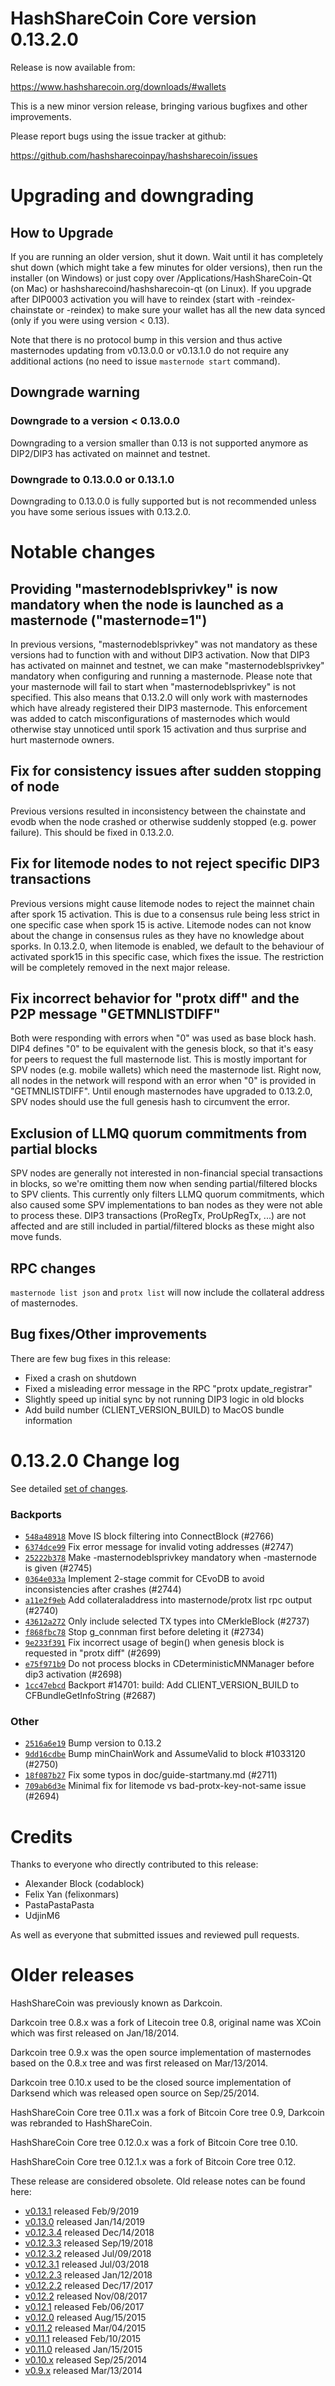 HashShareCoin Core version 0.13.2.0
==========================

Release is now available from:

  <https://www.hashsharecoin.org/downloads/#wallets>

This is a new minor version release, bringing various bugfixes and other improvements.

Please report bugs using the issue tracker at github:

  <https://github.com/hashsharecoinpay/hashsharecoin/issues>


Upgrading and downgrading
=========================

How to Upgrade
--------------

If you are running an older version, shut it down. Wait until it has completely
shut down (which might take a few minutes for older versions), then run the
installer (on Windows) or just copy over /Applications/HashShareCoin-Qt (on Mac) or
hashsharecoind/hashsharecoin-qt (on Linux). If you upgrade after DIP0003 activation you will
have to reindex (start with -reindex-chainstate or -reindex) to make sure
your wallet has all the new data synced (only if you were using version < 0.13).

Note that there is no protocol bump in this version and thus active masternodes
updating from v0.13.0.0 or v0.13.1.0 do not require any additional actions (no need to issue
`masternode start` command).

Downgrade warning
-----------------

### Downgrade to a version < 0.13.0.0

Downgrading to a version smaller than 0.13 is not supported anymore as DIP2/DIP3 has activated
on mainnet and testnet.

### Downgrade to 0.13.0.0 or 0.13.1.0

Downgrading to 0.13.0.0 is fully supported but is not recommended unless you have some serious issues with 0.13.2.0.

Notable changes
===============

Providing "masternodeblsprivkey" is now mandatory when the node is launched as a masternode ("masternode=1")
------------------------------------------------------------------------
In previous versions, "masternodeblsprivkey" was not mandatory as these versions had to function with and without DIP3
activation. Now that DIP3 has activated on mainnet and testnet, we can make "masternodeblsprivkey" mandatory when
configuring and running a masternode. Please note that your masternode will fail to start when "masternodeblsprivkey"
is not specified. This also means that 0.13.2.0 will only work with masternodes which have already registered their
DIP3 masternode. This enforcement was added to catch misconfigurations of masternodes which would otherwise stay
unnoticed until spork 15 activation and thus surprise and hurt masternode owners.

Fix for consistency issues after sudden stopping of node
--------------------------------------------------------
Previous versions resulted in inconsistency between the chainstate and evodb when the node crashed or otherwise suddenly
stopped (e.g. power failure). This should be fixed in 0.13.2.0. 

Fix for litemode nodes to not reject specific DIP3 transactions
---------------------------------------------------------------
Previous versions might cause litemode nodes to reject the mainnet chain after spork 15 activation. This is due to a
consensus rule being less strict in one specific case when spork 15 is active. Litemode nodes can not know about the
change in consensus rules as they have no knowledge about sporks. In 0.13.2.0, when litemode is enabled, we default to the
behaviour of activated spork15 in this specific case, which fixes the issue. The restriction will be completely removed
in the next major release.

Fix incorrect behavior for "protx diff" and the P2P message "GETMNLISTDIFF"
---------------------------------------------------------------------------
Both were responding with errors when "0" was used as base block hash. DIP4 defines "0" to be equivalent with the
genesis block, so that it's easy for peers to request the full masternode list.
This is mostly important for SPV nodes (e.g. mobile wallets) which need the masternode list. Right now, all nodes in
the network will respond with an error when "0" is provided in  "GETMNLISTDIFF". Until enough masternodes have upgraded
to 0.13.2.0, SPV nodes should use the full genesis hash to circumvent the error.

Exclusion of LLMQ quorum commitments from partial blocks
--------------------------------------------------------
SPV nodes are generally not interested in non-financial special transactions in blocks, so we're omitting them now when
sending partial/filtered blocks to SPV clients. This currently only filters LLMQ quorum commitments, which also caused
some SPV implementations to ban nodes as they were not able to process these. DIP3 transactions (ProRegTx, ProUpRegTx, ...)
are not affected and are still included in partial/filtered blocks as these might also move funds. 

RPC changes
-----------
`masternode list json` and `protx list` will now include the collateral address of masternodes.

Bug fixes/Other improvements
----------------------------
There are few bug fixes in this release:
- Fixed a crash on shutdown
- Fixed a misleading error message in the RPC "protx update_registrar"  
- Slightly speed up initial sync by not running DIP3 logic in old blocks
- Add build number (CLIENT_VERSION_BUILD) to MacOS bundle information 

 0.13.2.0 Change log
===================

See detailed [set of changes](https://github.com/hashsharecoinpay/hashsharecoin/compare/v0.13.1.0...hashsharecoinpay:v0.13.2.0).

### Backports

- [`548a48918`](https://github.com/hashsharecoinpay/hashsharecoin/commit/548a48918) Move IS block filtering into ConnectBlock (#2766)
- [`6374dce99`](https://github.com/hashsharecoinpay/hashsharecoin/commit/6374dce99) Fix error message for invalid voting addresses (#2747)
- [`25222b378`](https://github.com/hashsharecoinpay/hashsharecoin/commit/25222b378) Make -masternodeblsprivkey mandatory when -masternode is given (#2745)
- [`0364e033a`](https://github.com/hashsharecoinpay/hashsharecoin/commit/0364e033a) Implement 2-stage commit for CEvoDB to avoid inconsistencies after crashes (#2744)
- [`a11e2f9eb`](https://github.com/hashsharecoinpay/hashsharecoin/commit/a11e2f9eb) Add collateraladdress into masternode/protx list rpc output (#2740)
- [`43612a272`](https://github.com/hashsharecoinpay/hashsharecoin/commit/43612a272) Only include selected TX types into CMerkleBlock (#2737)
- [`f868fbc78`](https://github.com/hashsharecoinpay/hashsharecoin/commit/f868fbc78) Stop g_connman first before deleting it (#2734)
- [`9e233f391`](https://github.com/hashsharecoinpay/hashsharecoin/commit/9e233f391) Fix incorrect usage of begin() when genesis block is requested in "protx diff" (#2699)
- [`e75f971b9`](https://github.com/hashsharecoinpay/hashsharecoin/commit/e75f971b9) Do not process blocks in CDeterministicMNManager before dip3 activation (#2698)
- [`1cc47ebcd`](https://github.com/hashsharecoinpay/hashsharecoin/commit/1cc47ebcd) Backport #14701: build: Add CLIENT_VERSION_BUILD to CFBundleGetInfoString (#2687)

### Other

- [`2516a6e19`](https://github.com/hashsharecoinpay/hashsharecoin/commit/2516a6e19) Bump version to 0.13.2
- [`9dd16cdbe`](https://github.com/hashsharecoinpay/hashsharecoin/commit/9dd16cdbe) Bump minChainWork and AssumeValid to block #1033120 (#2750)
- [`18f087b27`](https://github.com/hashsharecoinpay/hashsharecoin/commit/18f087b27) Fix some typos in doc/guide-startmany.md (#2711)
- [`709ab6d3e`](https://github.com/hashsharecoinpay/hashsharecoin/commit/709ab6d3e) Minimal fix for litemode vs bad-protx-key-not-same issue (#2694)

Credits
=======

Thanks to everyone who directly contributed to this release:

- Alexander Block (codablock)
- Felix Yan (felixonmars)
- PastaPastaPasta
- UdjinM6

As well as everyone that submitted issues and reviewed pull requests.

Older releases
==============

HashShareCoin was previously known as Darkcoin.

Darkcoin tree 0.8.x was a fork of Litecoin tree 0.8, original name was XCoin
which was first released on Jan/18/2014.

Darkcoin tree 0.9.x was the open source implementation of masternodes based on
the 0.8.x tree and was first released on Mar/13/2014.

Darkcoin tree 0.10.x used to be the closed source implementation of Darksend
which was released open source on Sep/25/2014.

HashShareCoin Core tree 0.11.x was a fork of Bitcoin Core tree 0.9,
Darkcoin was rebranded to HashShareCoin.

HashShareCoin Core tree 0.12.0.x was a fork of Bitcoin Core tree 0.10.

HashShareCoin Core tree 0.12.1.x was a fork of Bitcoin Core tree 0.12.

These release are considered obsolete. Old release notes can be found here:

- [v0.13.1](https://github.com/hashsharecoinpay/hashsharecoin/blob/master/doc/release-notes/hashsharecoin/release-notes-0.13.1.md) released Feb/9/2019
- [v0.13.0](https://github.com/hashsharecoinpay/hashsharecoin/blob/master/doc/release-notes/hashsharecoin/release-notes-0.13.0.md) released Jan/14/2019
- [v0.12.3.4](https://github.com/hashsharecoinpay/hashsharecoin/blob/master/doc/release-notes/hashsharecoin/release-notes-0.12.3.4.md) released Dec/14/2018
- [v0.12.3.3](https://github.com/hashsharecoinpay/hashsharecoin/blob/master/doc/release-notes/hashsharecoin/release-notes-0.12.3.3.md) released Sep/19/2018
- [v0.12.3.2](https://github.com/hashsharecoinpay/hashsharecoin/blob/master/doc/release-notes/hashsharecoin/release-notes-0.12.3.2.md) released Jul/09/2018
- [v0.12.3.1](https://github.com/hashsharecoinpay/hashsharecoin/blob/master/doc/release-notes/hashsharecoin/release-notes-0.12.3.1.md) released Jul/03/2018
- [v0.12.2.3](https://github.com/hashsharecoinpay/hashsharecoin/blob/master/doc/release-notes/hashsharecoin/release-notes-0.12.2.3.md) released Jan/12/2018
- [v0.12.2.2](https://github.com/hashsharecoinpay/hashsharecoin/blob/master/doc/release-notes/hashsharecoin/release-notes-0.12.2.2.md) released Dec/17/2017
- [v0.12.2](https://github.com/hashsharecoinpay/hashsharecoin/blob/master/doc/release-notes/hashsharecoin/release-notes-0.12.2.md) released Nov/08/2017
- [v0.12.1](https://github.com/hashsharecoinpay/hashsharecoin/blob/master/doc/release-notes/hashsharecoin/release-notes-0.12.1.md) released Feb/06/2017
- [v0.12.0](https://github.com/hashsharecoinpay/hashsharecoin/blob/master/doc/release-notes/hashsharecoin/release-notes-0.12.0.md) released Aug/15/2015
- [v0.11.2](https://github.com/hashsharecoinpay/hashsharecoin/blob/master/doc/release-notes/hashsharecoin/release-notes-0.11.2.md) released Mar/04/2015
- [v0.11.1](https://github.com/hashsharecoinpay/hashsharecoin/blob/master/doc/release-notes/hashsharecoin/release-notes-0.11.1.md) released Feb/10/2015
- [v0.11.0](https://github.com/hashsharecoinpay/hashsharecoin/blob/master/doc/release-notes/hashsharecoin/release-notes-0.11.0.md) released Jan/15/2015
- [v0.10.x](https://github.com/hashsharecoinpay/hashsharecoin/blob/master/doc/release-notes/hashsharecoin/release-notes-0.10.0.md) released Sep/25/2014
- [v0.9.x](https://github.com/hashsharecoinpay/hashsharecoin/blob/master/doc/release-notes/hashsharecoin/release-notes-0.9.0.md) released Mar/13/2014

